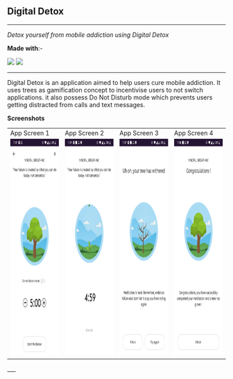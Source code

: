 ## Digital Detox
___
*Detox yourself from mobile addiction using Digital Detox*

**Made with**:-

![](https://img.shields.io/badge/android_studio%20-%2314354C.svg?&style=for-the-badge&logo=android&logoColor=white)
![](https://img.shields.io/badge/java-%23ED8B00.svg?&style=for-the-badge&logo=java&logoColor=white)
___

Digital Detox is an application aimed to help users cure mobile addiction. It uses trees as gamification concept to incentivise users to not switch applications. it also possess Do Not Disturb mode which prevents users getting distracted from calls and text messages.

**Screenshots**

<table style="border-spacing:15px">
  <tr>
    <td>App Screen 1</td>
    <td>App Screen 2</td>
    <td>App Screen 3</td>
    <td>App Screen 4</td>
  </tr>
  <tr>
    <td><img src = "https://github.com/kshitijsuri90/Digital-Detox/blob/master/screenshots/1.jpeg" width = "250" height = "500" /></td>
    <td><img src = "https://github.com/kshitijsuri90/Digital-Detox/blob/master/screenshots/2.jpeg" width = "250" height = "500" /></td>
    <td><img src = "https://github.com/kshitijsuri90/Digital-Detox/blob/master/screenshots/3.jpeg" width = "250" height = "500" /></td>
    <td><img src = "https://github.com/kshitijsuri90/Digital-Detox/blob/master/screenshots/4.jpeg" width = "250" height = "500" /></td>
  </tr>
 </table>
___






